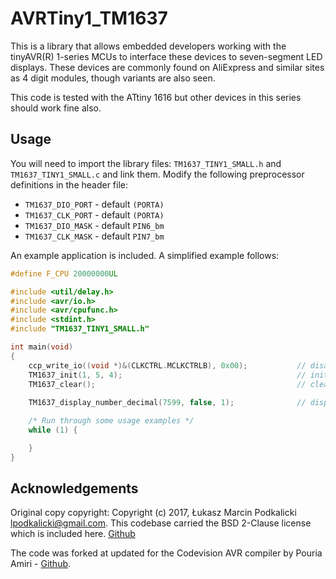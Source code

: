 # AVRTiny1_TM1637

This is a library that allows embedded developers working with the tinyAVR(R) 1-series MCUs to interface these devices to seven-segment LED displays. These devices are commonly found on AliExpress and similar sites as 4 digit modules, though variants are also seen. 

This code is tested with the ATtiny 1616 but other devices in this series should work fine also.

## Usage

You will need to import the library files: `TM1637_TINY1_SMALL.h` and `TM1637_TINY1_SMALL.c` and link them. Modify the following preprocessor definitions in the header file:

- `TM1637_DIO_PORT` - default `(PORTA)`
- `TM1637_CLK_PORT` - default `(PORTA)`
- `TM1637_DIO_MASK` - default `PIN6_bm`
- `TM1637_CLK_MASK` - default `PIN7_bm`

An example application is included. A simplified example follows:

```c
#define F_CPU 20000000UL

#include <util/delay.h>
#include <avr/io.h>
#include <avr/cpufunc.h> 
#include <stdint.h>
#include "TM1637_TINY1_SMALL.h"

int main(void)
{
    ccp_write_io((void *)&(CLKCTRL.MCLKCTRLB), 0x00);           // disable system clock prescaler
    TM1637_init(1, 5, 4);										// initialize display interface
    TM1637_clear();                                             // clear screen
	
	TM1637_display_number_decimal(7599, false, 1); 				// display 75.99

	/* Run through some usage examples */
    while (1) {

    }
}
```


## Acknowledgements

Original copy copyright: Copyright (c) 2017, Łukasz Marcin Podkalicki <lpodkalicki@gmail.com>. This codebase carried the BSD 2-Clause license which is included here. [Github](https://github.com/lpodkalicki/attiny-tm1637-library)

The code was forked at updated for the Codevision AVR compiler by Pouria Amiri - [Github](https://github.com/pouria-workshop/tm1637-library/tree/master). 

